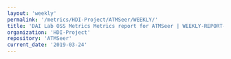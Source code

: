 ```yaml
---
layout: 'weekly'
permalink: '/metrics/HDI-Project/ATMSeer/WEEKLY/'
title: 'DAI Lab OSS Metrics Metrics report for ATMSeer | WEEKLY-REPORT-2019-03-24'
organization: 'HDI-Project'
repository: 'ATMSeer'
current_date: '2019-03-24'
---
```

